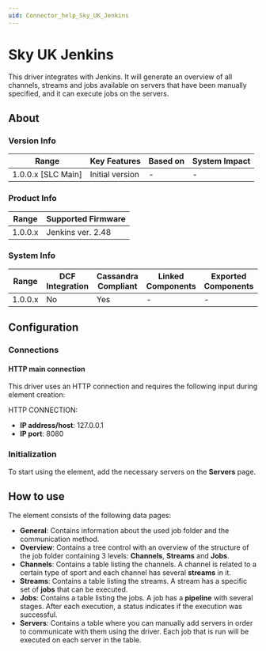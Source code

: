 ```yaml
---
uid: Connector_help_Sky_UK_Jenkins
---
```


# Sky UK Jenkins

This driver integrates with Jenkins. It will generate an overview of all channels, streams and jobs available on servers that have been manually specified, and it can execute jobs on the servers.

## About

### Version Info

| **Range**            | **Key Features** | **Based on** | **System Impact** |
|----------------------|------------------|--------------|-------------------|
| 1.0.0.x \[SLC Main\] | Initial version  | \-           | \-                |

### Product Info

| **Range** | **Supported Firmware** |
|-----------|------------------------|
| 1.0.0.x   | Jenkins ver. 2.48      |

### System Info

| **Range** | **DCF Integration** | **Cassandra Compliant** | **Linked Components** | **Exported Components** |
|-----------|---------------------|-------------------------|-----------------------|-------------------------|
| 1.0.0.x   | No                  | Yes                     | \-                    | \-                      |

## Configuration

### Connections

#### HTTP main connection

This driver uses an HTTP connection and requires the following input during element creation:

HTTP CONNECTION:

- **IP address/host**: 127.0.0.1
- **IP port**: 8080

### Initialization

To start using the element, add the necessary servers on the **Servers** page.

## How to use

The element consists of the following data pages:

- **General**: Contains information about the used job folder and the communication method.
- **Overview**: Contains a tree control with an overview of the structure of the job folder containing 3 levels: **Channels**, **Streams** and **Jobs**.
- **Channels**: Contains a table listing the channels. A channel is related to a certain type of sport and each channel has several **streams** in it.
- **Streams**: Contains a table listing the streams. A stream has a specific set of **jobs** that can be executed.
- **Jobs**: Contains a table listing the jobs. A job has a **pipeline** with several stages. After each execution, a status indicates if the execution was successful.
- **Servers**: Contains a table where you can manually add servers in order to communicate with them using the driver. Each job that is run will be executed on each server in the table.
